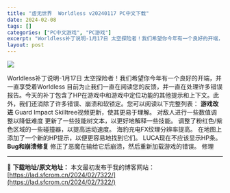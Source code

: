 ```yaml
---
title: "虚无世界  Worldless v20240117 PC中文下载"
date: 2024-02-08
tags: []
categories: ["PC中文游戏", "PC游戏"]
excerpt: "Worldless补丁说明-1月17日 太空探险者！我们希望你今年有一个良好的开端，并一直享受着Worldless 目前为止我们一直在阅读您的反馈，并一直在处理许多错误报告。今天的补丁包含了HP在游戏中和游戏中定位功能的其他提示和上下文。此外，我们还消除了许多错误、崩溃和软锁定。您可以阅读以下完整列&hellip;"
layout: post
---
```


<img class="game_header_image_full aligncenter" src="https://cdn.akamai.steamstatic.com/steam/apps/1898500/header.jpg?t=1701683565" />

Worldless补丁说明-1月17日
太空探险者！我们希望你今年有一个良好的开端，并一直享受着Worldless
目前为止我们一直在阅读您的反馈，并一直在处理许多错误报告。今天的补丁包含了HP在游戏中和游戏中定位功能的其他提示和上下文。此外，我们还消除了许多错误、崩溃和软锁定。您可以阅读以下完整列表：
<strong>游戏改进</strong>
Guard Impact Skilltree视频更新，使其更易于理解。
对敌人进行一些数值调整以降低难度
更新了一些技能树文本，以更好地解释一些技能。
调整了粉红色/紫色区域的一些碰撞器，以提高运动速度。
海豹充电FX纹理分辨率提高。
在地图上添加了一个新的HP提示，以便更容易地找到它们。
LUCA现在不应该显示HP条。
<strong>Bug和崩溃修复</strong>
修正了恶魔在输给它后崩溃，然后重新加载游戏的错误。
修理

---
📖 **下载地址/原文地址：** 本文最初发布于我的博客网站：[https://lad.sfcrom.cn/2024/02/7322/](https://lad.sfcrom.cn/2024/02/7322/)
